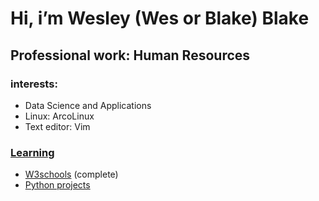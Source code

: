 # Hi, i’m Wesley (Wes or Blake) Blake 
## Professional work: Human Resources
### interests:
- Data Science and Applications
- Linux: ArcoLinux
- Text editor: Vim
### [Learning](https://github.com/Wblake95/Python_Learning)
- [W3schools](https://www.w3schools.com/python/default.asp) (complete)
- [Python projects](https://www.freecodecamp.org/news/python-projects-for-beginners/)

<!---
Wblake95/Wblake95 is a ✨ special ✨ repository because its `README.md` (this file) appears on your GitHub profile.
You can click the Preview link to take a look at your changes.
--->
